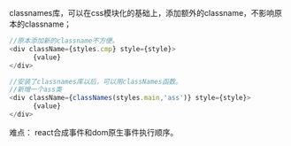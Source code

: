 classnames库，可以在css模块化的基础上，添加额外的classname，不影响原本的classname；
``` javascript
//原本添加新的classname不方便。
<div className={styles.cmp} style={style}>
      {value}
</div>

//安装了classnames库以后，可以用classNames函数。
//新增一个ass类
<div className={classNames(styles.main,'ass')} style={style}>
      {value}
</div>
```
难点：
react合成事件和dom原生事件执行顺序。